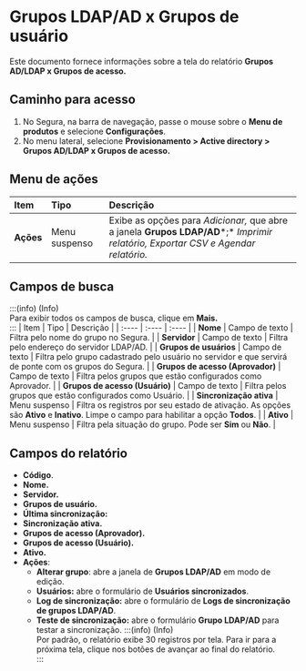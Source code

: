# Grupos LDAP/AD x Grupos de usuário

Este documento fornece informações sobre a tela do relatório **Grupos AD/LDAP x Grupos de acesso.**

## Caminho para acesso
1. No Segura, na barra de navegação, passe o mouse sobre o **Menu de produtos** e selecione **Configurações**.  
2. No menu lateral, selecione **Provisionamento \> Active directory \> Grupos AD/LDAP x Grupos de acesso.**

## Menu de ações
| Item | Tipo | Descrição |
| :---- | :---- | :---- |
| **Ações** | Menu suspenso | Exibe as opções para *Adicionar,* que abre a janela **Grupos LDAP/AD***;* *Imprimir relatório, Exportar CSV e Agendar relatório.* |

## Campos de busca
:::(info) (Info)  
Para exibir todos os campos de busca, clique em **Mais.**  
:::
| Item | Tipo | Descrição |
| :---- | :---- | :---- |
| **Nome** | Campo de texto | Filtra pelo nome do grupo no Segura. |
| **Servidor** | Campo de texto | Filtra pelo endereço do servidor LDAP/AD.  |
| **Grupos de usuários** | Campo de texto | Filtra pelo grupo cadastrado pelo usuário no servidor e que servirá de ponte com os grupos do Segura. |
| **Grupos de acesso (Aprovador)** | Campo de texto | Filtra pelos grupos que estão configurados como Aprovador. |
| **Grupos de acesso (Usuário)** | Campo de texto | Filtra pelos grupos que estão configurados como Usuário. |
| **Sincronização ativa** | Menu suspenso | Filtra os registros por seu estado de ativação. As opções são **Ativo** e **Inativo**. Limpe o campo para habilitar a opção **Todos**. |
| **Ativo** | Menu suspenso | Filtra pela situação do grupo. Pode ser **Sim** ou **Não**. |

## Campos do relatório
* **Código**.  
* **Nome.**  
* **Servidor.**  
* **Grupos de usuário.**  
* **Última sincronização:**  
* **Sincronização ativa.**  
* **Grupos de acesso (Aprovador).**  
* **Grupos de acesso (Usuário).**  
* **Ativo.**  
* **Ações**:  
  * **Alterar grupo**: abre a janela de **Grupos LDAP/AD** em modo de edição.  
  * **Usuários:** abre o formulário de **Usuários sincronizados**.  
  * **Log de sincronização:** abre o formulário de **Logs de sincronização de grupos LDAP/AD**.  
  * **Teste de sincronização:** abre o formulário **Grupo LDAP/AD** para testar a sincronização.
:::(info) (Info)  
Por padrão, o relatório exibe 30 registros por tela. Para ir para a próxima tela, clique nos botões de avançar ao final do relatório.  
:::